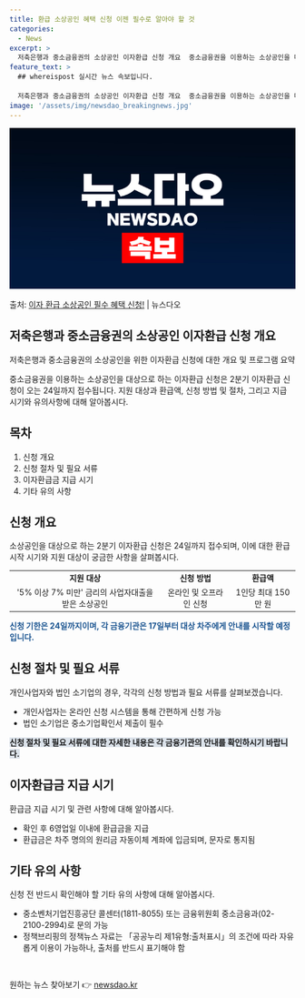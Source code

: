 ```yaml
---
title: 환급 소상공인 혜택 신청 이젠 필수로 알아야 할 것
categories:
  - News
excerpt: >
  저축은행과 중소금융권의 소상공인 이자환급 신청 개요  중소금융권을 이용하는 소상공인을 대상으로 한 2분기 이…
feature_text: >
  ## whereispost 실시간 뉴스 속보입니다.

  저축은행과 중소금융권의 소상공인 이자환급 신청 개요  중소금융권을 이용하는 소상공인을 대상으로 한 2분기 이…
image: '/assets/img/newsdao_breakingnews.jpg'
---
```


![뉴스다오 속보](/assets/img/newsdao_breakingnews.jpg)

<p>출처: <a href="https://newsdao.kr/4279" rel="dofollow">이자 환급 소상공인 필수 혜택 신청!</a> | 뉴스다오</p>

<h2 data-ke-size="size26">저축은행과 중소금융권의 소상공인 이자환급 신청 개요</h2>
저축은행과 중소금융권의 소상공인을 위한 이자환급 신청에 대한 개요 및 프로그램 요약

<p data-ke-size="size16">중소금융권을 이용하는 소상공인을 대상으로 하는 이자환급 신청은 2분기 이자환급 신청이 오는 24일까지 접수됩니다. 지원 대상과 환급액, 신청 방법 및 절차, 그리고 지급 시기와 유의사항에 대해 알아봅시다.</p>

<h2 data-ke-size="size26">목차</h2>
<ol>
    <li>신청 개요</li>
    <li>신청 절차 및 필요 서류</li>
    <li>이자환급금 지급 시기</li>
    <li>기타 유의 사항</li>
</ol>

<h2 data-ke-size="size26">신청 개요</h2>
<p data-ke-size="size16">소상공인을 대상으로 하는 2분기 이자환급 신청은 24일까지 접수되며, 이에 대한 환급 시작 시기와 지원 대상이 궁금한 사항을 살펴봅시다.</p>

<table>
    <tr>
        <td style="text-align: center; height: 17px;"><b>지원 대상</b></td>
        <td style="text-align: center; height: 17px;"><b>신청 방법</b></td>
        <td style="text-align: center; height: 17px;"><b>환급액</b></td>
    </tr>
    <tr>
        <td style="text-align: center; height: 17px;">'5% 이상 7% 미만' 금리의 사업자대출을 받은 소상공인</td>
        <td style="text-align: center; height: 17px;">온라인 및 오프라인 신청</td>
        <td style="text-align: center; height: 17px;">1인당 최대 150만 원</td>
    </tr>
</table>

<b><span style="color: #1a5490;">신청 기한은 24일까지이며, 각 금융기관은 17일부터 대상 차주에게 안내를 시작할 예정입니다.</span></b>

<h2 data-ke-size="size26">신청 절차 및 필요 서류</h2>
<p data-ke-size="size16">개인사업자와 법인 소기업의 경우, 각각의 신청 방법과 필요 서류를 살펴보겠습니다.</p>

<ul>
    <li>개인사업자는 온라인 신청 시스템을 통해 간편하게 신청 가능</li>
    <li>법인 소기업은 중소기업확인서 제출이 필수</li>
</ul>

<b><span style="background-color: #21538527;">신청 절차 및 필요 서류에 대한 자세한 내용은 각 금융기관의 안내를 확인하시기 바랍니다.</span></b>

<h2 data-ke-size="size26">이자환급금 지급 시기</h2>
<p data-ke-size="size16">환급금 지급 시기 및 관련 사항에 대해 알아봅시다.</p>

<ul>
    <li>확인 후 6영업일 이내에 환급금을 지급</li>
    <li>환급금은 차주 명의의 원리금 자동이체 계좌에 입금되며, 문자로 통지됨</li>
</ul>

<h2 data-ke-size="size26">기타 유의 사항</h2>
<p data-ke-size="size16">신청 전 반드시 확인해야 할 기타 유의 사항에 대해 알아봅시다.</p>

<ul>
    <li>중소벤처기업진흥공단 콜센터(1811-8055) 또는 금융위원회 중소금융과(02-2100-2994)로 문의 가능</li>
    <li>정책브리핑의 정책뉴스 자료는 「공공누리 제1유형:출처표시」의 조건에 따라 자유롭게 이용이 가능하나, 출처를 반드시 표기해야 함</li>
</ul>

<p data-ke-size="size16">&nbsp;</p> 

원하는 뉴스 찾아보기 👉 <a href="https://newsdao.kr" rel="dofollow">newsdao.kr</a>


